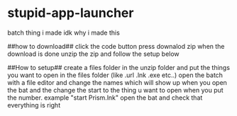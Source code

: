 # stupid-app-launcher
batch thing i made
idk why i made this

##how to download##
click the code button
press downalod zip
when the download is done unzip the zip and follow the setup below
 
##How to setup##
create a files folder in the unzip folder and put the things you want to open in the files folder (like .url .lnk .exe etc..)
open the batch with a file editor and change the names which will show up when you open the bat and the change the start to the thing u want to open when you put the number. example "start Prism.lnk"
open the bat and check that everything is right 
